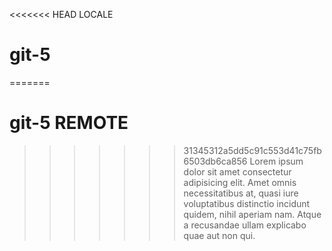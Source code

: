 <<<<<<< HEAD
LOCALE

# git-5

=======
# git-5 REMOTE
>>>>>>> 31345312a5dd5c91c553d41c75fb6503db6ca856
Lorem ipsum dolor sit amet consectetur adipisicing elit. Amet omnis necessitatibus at, quasi iure voluptatibus distinctio incidunt quidem, nihil aperiam nam. Atque a recusandae ullam explicabo quae aut non qui.
